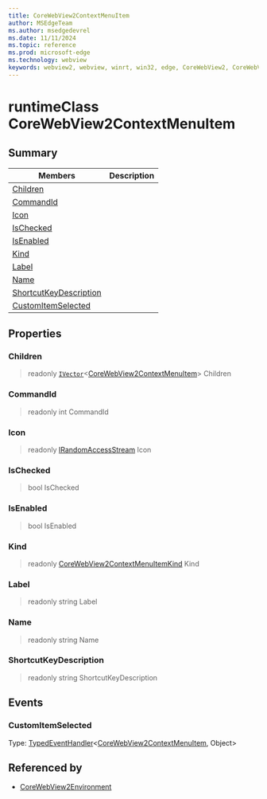```yaml
---
title: CoreWebView2ContextMenuItem
author: MSEdgeTeam
ms.author: msedgedevrel
ms.date: 11/11/2024
ms.topic: reference
ms.prod: microsoft-edge
ms.technology: webview
keywords: webview2, webview, winrt, win32, edge, CoreWebView2, CoreWebView2Controller, browser control, edge html, CoreWebView2ContextMenuItem
---
```


# runtimeClass CoreWebView2ContextMenuItem



## Summary

Members|Description
--|--
[Children](#children) | 
[CommandId](#commandid) | 
[Icon](#icon) | 
[IsChecked](#ischecked) | 
[IsEnabled](#isenabled) | 
[Kind](#kind) | 
[Label](#label) | 
[Name](#name) | 
[ShortcutKeyDescription](#shortcutkeydescription) | 
[CustomItemSelected](#customitemselected) | 

## Properties

### Children

> readonly  [`IVector`](/uwp/api/Windows.Foundation.Collections.IVector-1)&lt;[CoreWebView2ContextMenuItem](corewebview2contextmenuitem.md)&gt; Children

### CommandId

> readonly  int CommandId

### Icon

> readonly  [IRandomAccessStream](/uwp/api/Windows.Storage.Streams.IRandomAccessStream) Icon

### IsChecked

>  bool IsChecked

### IsEnabled

>  bool IsEnabled

### Kind

> readonly  [CoreWebView2ContextMenuItemKind](corewebview2contextmenuitemkind.md) Kind

### Label

> readonly  string Label

### Name

> readonly  string Name

### ShortcutKeyDescription

> readonly  string ShortcutKeyDescription




## Events

### CustomItemSelected

Type: [TypedEventHandler](/uwp/api/Windows.Foundation.TypedEventHandler-2)&lt;[CoreWebView2ContextMenuItem](corewebview2contextmenuitem.md), Object&gt;



## Referenced by

- [CoreWebView2Environment](corewebview2environment.md)
